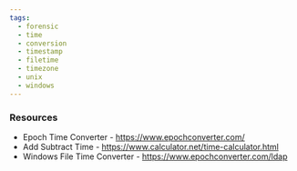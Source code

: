 ```yaml
---
tags:
  - forensic
  - time
  - conversion
  - timestamp
  - filetime
  - timezone
  - unix
  - windows
---
```

### Resources
+ Epoch Time Converter - https://www.epochconverter.com/
+ Add Subtract Time - https://www.calculator.net/time-calculator.html
+ Windows File Time Converter - https://www.epochconverter.com/ldap